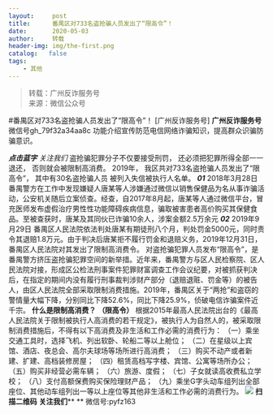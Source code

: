 ```yaml
---
layout:     post
title:      番禺区对733名盗抢骗人员发出了“限高令”！
date:       2020-05-03
author:     转载
header-img: img/the-first.png
catalog:   false
tags:
    - 其他
---
```


<blockquote><p>转载：广州反诈服务号<br>
来源：微信公众号</p></blockquote>

#番禺区对733名盗抢骗人员发出了“限高令”！
[广州反诈服务号]
**广州反诈服务号**
微信号gh_79f32a34aa8c
功能介绍宣传防范电信网络诈骗知识，提高群众识骗防骗意识。

**_点击蓝字_**
_关注我们_
盗抢骗犯罪分子不仅要接受刑罚，
还必须把犯罪所得全部一一退还，
否则就会被限制高消费。
2019年，
我区共对733名盗抢骗人员发出了“限高令”，
其中有30名盗抢骗人员
被列入失信被执行人名单。
**_01_**
2018年3月28日
番禺警方在工作中发现嫌疑人唐某等人涉嫌通过微信以销售保健品为名从事诈骗活动，公安机关随后立案侦查。经查，自2017年8月起，唐某等人通过微信平台，冒充医师发布虚假治疗男性性功能障碍疾病信息，骗取被害患者高价购买其保健食品。至被查获时，唐某及其同伙已诈骗10余人，涉案金额2.5万余元
**_02_**
2019年9月29日
番禺区人民法院依法判处唐某有期徒刑八个月，判处罚金5000元，同时责令其退赔1.8万元。由于判决后唐某拒不履行罚金和退赔义务，2019年12月31日，番禺区人民法院对其发出了限制高消费令。
对盗抢骗犯罪人员发布“限高令”，是番禺警方挤压盗抢骗犯罪空间的新举措。近年来，番禺警方与区人民检察院、区人民法院对接，形成区公检法刑事案件犯罪财富调查工作会议纪要，对被抓获判决后，在指定的期间内没有履行刑事裁判涉财产部分（退赔退赃、罚金等）的被告人，由区人民法院全部采取限制消费措施。2019年，番禺区关于“两抢”和盗窃的警情量大幅下降，分别同比下降52.6%，同比下降25.9%，侦破电信诈骗案件近千宗。
**什么是限制高消费？**
**（限高令）**
根据2015年最高人民法院出台的《最高人民法院关于限制被执行人高消费的若干规定》，被执行人为自然人的，被采取限制消费措施后，不得有以下高消费及非生活和工作必需的消费行为：
（一）乘坐交通工具时，选择飞机、列出软卧、轮船二等以上舱位；
（二）在星级以上宾馆、酒店、夜总会、高尔夫球场等场所进行高消费；
（三）购买不动产或者新建、扩建、高档装修房屋；
（四）租赁高档写字楼、宾馆、公寓等场所办公；
（五）购买非经营必需车辆；
（六）旅游、度假；
（七）子女就读高收费私立学校；
（八）支付高额保费购买保险理财产品；
（九）乘坐G字头动车组列出全部座位、其他动车组列出一等以上座位等其他非生活和工作必需的消费行为。
![]({{site.baseurl}}/postimg/4xzANE8JEMaQic4t4LEg8A5bZtt2ZgA4PbnKjxJib0wBQvicc5ficeb16e5tpr0jMOvsxWEgBwHPddgsvLe9647O2A.jpeg)
**扫描二维码**
**关注我们****
**
微信号:pyfz163
